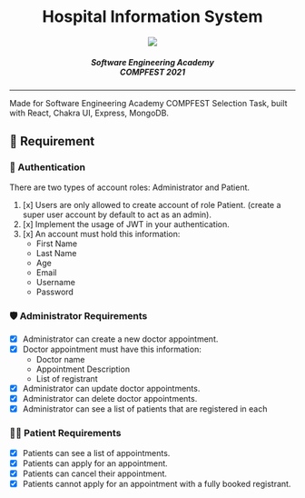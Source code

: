 <center>
	<h1>Hospital Information System</h1>
	<img src="https://i.imgur.com/vtGiGZA.png">
	<h5>Software Engineering Academy<br>COMPFEST 2021</h5>
</center>

---

Made for Software Engineering Academy COMPFEST Selection Task, built with React, Chakra UI, Express, MongoDB.

## 📝 Requirement

### 🔑 Authentication

There are two types of account roles: Administrator and Patient.

1. [x] Users are only allowed to create account of role Patient. (create a super
       user account by default to act as an admin).
2. [x] Implement the usage of JWT in your authentication.
3. [x] An account must hold this information:
   - First Name
   - Last Name
   - Age
   - Email
   - Username
   - Password

### 🛡 Administrator Requirements

- [x] Administrator can create a new doctor appointment.
- [x] Doctor appointment must have this information:
  - Doctor name
  - Appointment Description
  - List of registrant
- [x] Administrator can update doctor appointments.
- [x] Administrator can delete doctor appointments.
- [x] Administrator can see a list of patients that are registered in each

### 👱‍♂️ Patient Requirements

- [x] Patients can see a list of appointments.
- [x] Patients can apply for an appointment.
- [x] Patients can cancel their appointment.
- [x] Patients cannot apply for an appointment with a fully booked registrant.
